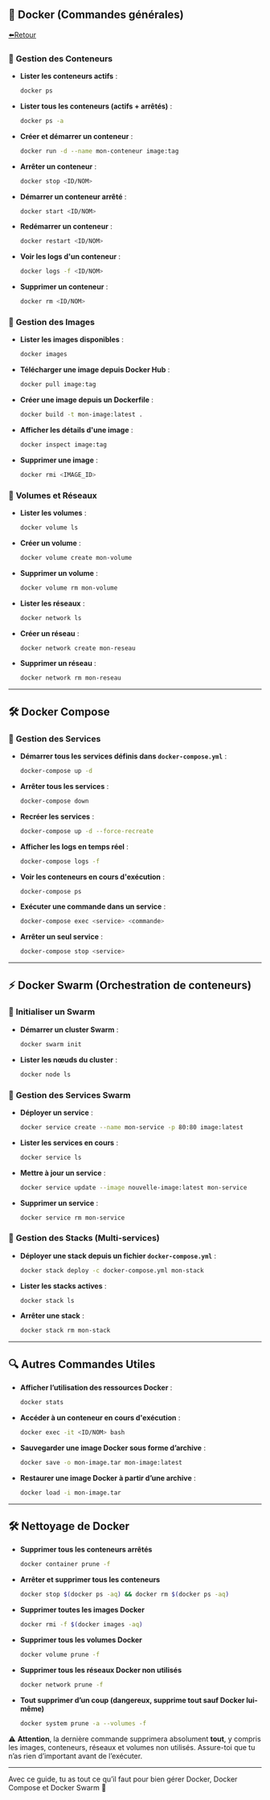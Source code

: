 ## 🐋 **Docker (Commandes générales)**  
[⬅️Retour](README.md)
### 📌 **Gestion des Conteneurs**  
- **Lister les conteneurs actifs** :  
  ```bash
  docker ps
  ```
- **Lister tous les conteneurs (actifs + arrêtés)** :  
  ```bash
  docker ps -a
  ```
- **Créer et démarrer un conteneur** :  
  ```bash
  docker run -d --name mon-conteneur image:tag
  ```
- **Arrêter un conteneur** :  
  ```bash
  docker stop <ID/NOM>
  ```
- **Démarrer un conteneur arrêté** :  
  ```bash
  docker start <ID/NOM>
  ```
- **Redémarrer un conteneur** :  
  ```bash
  docker restart <ID/NOM>
  ```
- **Voir les logs d'un conteneur** :  
  ```bash
  docker logs -f <ID/NOM>
  ```
- **Supprimer un conteneur** :  
  ```bash
  docker rm <ID/NOM>
  ```

### 📌 **Gestion des Images**  
- **Lister les images disponibles** :  
  ```bash
  docker images
  ```
- **Télécharger une image depuis Docker Hub** :  
  ```bash
  docker pull image:tag
  ```
- **Créer une image depuis un Dockerfile** :  
  ```bash
  docker build -t mon-image:latest .
  ```
- **Afficher les détails d'une image** :  
  ```bash
  docker inspect image:tag
  ```
- **Supprimer une image** :  
  ```bash
  docker rmi <IMAGE_ID>
  ```

### 📌 **Volumes et Réseaux**  
- **Lister les volumes** :  
  ```bash
  docker volume ls
  ```
- **Créer un volume** :  
  ```bash
  docker volume create mon-volume
  ```
- **Supprimer un volume** :  
  ```bash
  docker volume rm mon-volume
  ```
- **Lister les réseaux** :  
  ```bash
  docker network ls
  ```
- **Créer un réseau** :  
  ```bash
  docker network create mon-reseau
  ```
- **Supprimer un réseau** :  
  ```bash
  docker network rm mon-reseau
  ```

---

## 🛠 **Docker Compose**  

### 📌 **Gestion des Services**  
- **Démarrer tous les services définis dans `docker-compose.yml`** :  
  ```bash
  docker-compose up -d
  ```
- **Arrêter tous les services** :  
  ```bash
  docker-compose down
  ```
- **Recréer les services** :  
  ```bash
  docker-compose up -d --force-recreate
  ```
- **Afficher les logs en temps réel** :  
  ```bash
  docker-compose logs -f
  ```
- **Voir les conteneurs en cours d'exécution** :  
  ```bash
  docker-compose ps
  ```
- **Exécuter une commande dans un service** :  
  ```bash
  docker-compose exec <service> <commande>
  ```
- **Arrêter un seul service** :  
  ```bash
  docker-compose stop <service>
  ```

---

## ⚡ **Docker Swarm** (Orchestration de conteneurs)

### 📌 **Initialiser un Swarm**  
- **Démarrer un cluster Swarm** :  
  ```bash
  docker swarm init
  ```
- **Lister les nœuds du cluster** :  
  ```bash
  docker node ls
  ```

### 📌 **Gestion des Services Swarm**  
- **Déployer un service** :  
  ```bash
  docker service create --name mon-service -p 80:80 image:latest
  ```
- **Lister les services en cours** :  
  ```bash
  docker service ls
  ```
- **Mettre à jour un service** :  
  ```bash
  docker service update --image nouvelle-image:latest mon-service
  ```
- **Supprimer un service** :  
  ```bash
  docker service rm mon-service
  ```

### 📌 **Gestion des Stacks (Multi-services)**  
- **Déployer une stack depuis un fichier `docker-compose.yml`** :  
  ```bash
  docker stack deploy -c docker-compose.yml mon-stack
  ```
- **Lister les stacks actives** :  
  ```bash
  docker stack ls
  ```
- **Arrêter une stack** :  
  ```bash
  docker stack rm mon-stack
  ```

---

## 🔍 **Autres Commandes Utiles**
- **Afficher l’utilisation des ressources Docker** :  
  ```bash
  docker stats
  ```
- **Accéder à un conteneur en cours d'exécution** :  
  ```bash
  docker exec -it <ID/NOM> bash
  ```
- **Sauvegarder une image Docker sous forme d’archive** :  
  ```bash
  docker save -o mon-image.tar mon-image:latest
  ```
- **Restaurer une image Docker à partir d’une archive** :  
  ```bash
  docker load -i mon-image.tar
  ```

---

## 🛠 **Nettoyage de Docker**
- **Supprimer tous les conteneurs arrêtés**  
  ```bash
  docker container prune -f
  ```
- **Arrêter et supprimer tous les conteneurs**  
  ```bash
  docker stop $(docker ps -aq) && docker rm $(docker ps -aq)
  ```
- **Supprimer toutes les images Docker**  
  ```bash
  docker rmi -f $(docker images -aq)
  ```
- **Supprimer tous les volumes Docker**  
  ```bash
  docker volume prune -f
  ```
- **Supprimer tous les réseaux Docker non utilisés**  
  ```bash
  docker network prune -f
  ```
- **Tout supprimer d’un coup (dangereux, supprime tout sauf Docker lui-même)**  
  ```bash
  docker system prune -a --volumes -f
  ```

⚠️ **Attention**, la dernière commande supprimera absolument **tout**, y compris les images, conteneurs, réseaux et volumes non utilisés. Assure-toi que tu n’as rien d’important avant de l’exécuter.

---

Avec ce guide, tu as tout ce qu’il faut pour bien gérer Docker, Docker Compose et Docker Swarm 🚀

